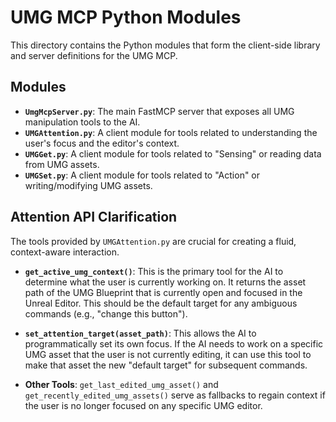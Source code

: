 # UMG MCP Python Modules

This directory contains the Python modules that form the client-side library and server definitions for the UMG MCP.

## Modules

- **`UmgMcpServer.py`**: The main FastMCP server that exposes all UMG manipulation tools to the AI.
- **`UMGAttention.py`**: A client module for tools related to understanding the user's focus and the editor's context.
- **`UMGGet.py`**: A client module for tools related to "Sensing" or reading data from UMG assets.
- **`UMGSet.py`**: A client module for tools related to "Action" or writing/modifying UMG assets.

## Attention API Clarification

The tools provided by `UMGAttention.py` are crucial for creating a fluid, context-aware interaction.

- **`get_active_umg_context()`**: This is the primary tool for the AI to determine what the user is currently working on. It returns the asset path of the UMG Blueprint that is currently open and focused in the Unreal Editor. This should be the default target for any ambiguous commands (e.g., "change this button").

- **`set_attention_target(asset_path)`**: This allows the AI to programmatically set its own focus. If the AI needs to work on a specific UMG asset that the user is not currently editing, it can use this tool to make that asset the new "default target" for subsequent commands.

- **Other Tools**: `get_last_edited_umg_asset()` and `get_recently_edited_umg_assets()` serve as fallbacks to regain context if the user is no longer focused on any specific UMG editor.